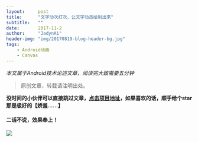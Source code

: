 ```yaml
---
layout:     post
title:      "文字动次打次，让文字动态绘制出来"
subtitle:   ""
date:       2017-11-2
author:     "JadynAi"
header-img: "img/20170819-blog-header-bg.jpg"
tags:
    - Android动画
    - Canvas
---
```


*本文属于Android技术论述文章，阅读完大致需要五分钟*   
>原创文章，转载请注明出处。 

**没时间的小伙伴可以直接跳过文章，[点击项目地址](https://github.com/JadynAi/LoadingLovely/tree/master/app/src/main/java/com/example/jadynai/loadinglovely/animtext)，如果喜欢的话，顺手给个star那是极好的【娇羞……】**

#### 二话不说，效果奉上！
![](http://m.qpic.cn/psb?/V144MpLn479nx2/hQe*uOvSiOvUXJCkTCa9zdTKpFyc08SZEq.ci5auJsE!/b/dFYBAAAAAAAA&bo=lwGjAZcBowECWX0!&rf=viewer_4)








